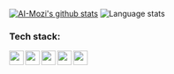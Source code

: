 



[![AI-Mozi's github stats](https://github-readme-stats.vercel.app/api/?username=AI-Mozi&show_icons=true&layout=compact&title_color=FFFFFF&icon_color=FFFFFF&text_color=FFFFFF&bg_color=0D1117)](https://github.com/anuraghazra/github-readme-stats)
![Language stats](https://github-readme-stats.vercel.app/api/top-langs/?username=AI-Mozi&layout=compact&title_color=FFFFFF&icon_color=FFFFFF&text_color=FFFFFF&bg_color=0D1117)


### Tech stack:

<img align="left" width="26px" height="26px" src="https://image.flaticon.com/icons/png/128/919/919842.png"/>
<img align="left" width="26px" height="26px" src="https://avatars.githubusercontent.com/u/4223"/>
<img align="left" width="26px" height="26px" src="https://wiki.postgresql.org/images/a/ac/PostgreSQL_logo.1color_white.120x120.png"/>
<img align="left" width="26px" height="26px" src="https://i0.wp.com/www.primefaces.org/wp-content/uploads/2017/09/feature-react.png?fit=260%2C260&ssl=1"/>
<img align="left" width="26px" src="https://javamaster.it/wp-content/uploads/2020/06/Moby-logo1.png" />
<br>
<br>
